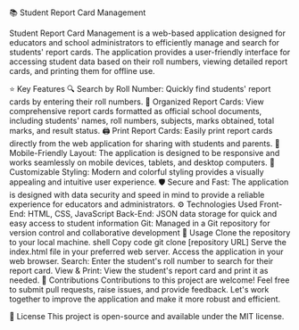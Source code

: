 📚 Student Report Card Management

Student Report Card Management is a web-based application designed for educators and school administrators to efficiently manage and search for students' report cards. The application provides a user-friendly interface for accessing student data based on their roll numbers, viewing detailed report cards, and printing them for offline use.

⭐ Key Features
🔍 Search by Roll Number: Quickly find students' report cards by entering their roll numbers.
📝 Organized Report Cards: View comprehensive report cards formatted as official school documents, including students' names, roll numbers, subjects, marks obtained, total marks, and result status.
🖨️ Print Report Cards: Easily print report cards directly from the web application for sharing with students and parents.
📱 Mobile-Friendly Layout: The application is designed to be responsive and works seamlessly on mobile devices, tablets, and desktop computers.
🎨 Customizable Styling: Modern and colorful styling provides a visually appealing and intuitive user experience.
🛡️ Secure and Fast: The application is designed with data security and speed in mind to provide a reliable experience for educators and administrators.
⚙️ Technologies Used
Front-End: HTML, CSS, JavaScript
Back-End: JSON data storage for quick and easy access to student information
Git: Managed in a Git repository for version control and collaborative development
🚀 Usage
Clone the repository to your local machine.
shell
Copy code
git clone [repository URL]
Serve the index.html file in your preferred web server.
Access the application in your web browser.
Search: Enter the student's roll number to search for their report card.
View & Print: View the student's report card and print it as needed.
🤝 Contributions
Contributions to this project are welcome! Feel free to submit pull requests, raise issues, and provide feedback. Let's work together to improve the application and make it more robust and efficient.

📄 License
This project is open-source and available under the MIT license.

